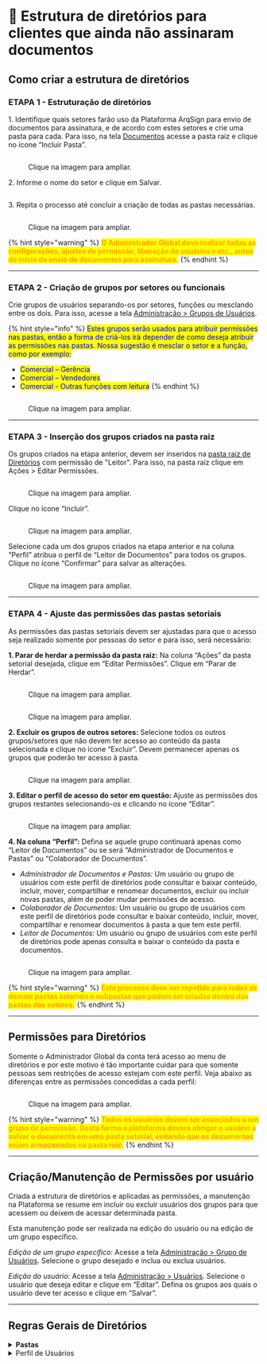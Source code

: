 # 🔹 Estrutura de diretórios para clientes que ainda não assinaram documentos

## Como criar a estrutura de diretórios

### ETAPA 1 - Estruturação de diretórios

1\. Identifique quais setores farão uso da Plataforma ArqSign para envio de documentos para assinatura, e de acordo com estes setores e crie uma pasta para cada. Para isso, na tela [Documentos](./) acesse a pasta raiz e clique no ícone “Incluir Pasta”.

<figure><img src="../../.gitbook/assets/diretorios01.png" alt=""><figcaption><p>Clique na imagem para ampliar.</p></figcaption></figure>

2\. Informe o nome do setor e clique em Salvar.

<figure><img src="../../.gitbook/assets/diretorios02.png" alt=""><figcaption></figcaption></figure>

3\. Repita o processo até concluir a criação de todas as pastas necessárias.

<figure><img src="../../.gitbook/assets/diretorios03.png" alt=""><figcaption><p>Clique na imagem para ampliar.</p></figcaption></figure>

{% hint style="warning" %}
<mark style="color:orange;">**O Administrador Global deve realizar todas as configurações, ajustes de permissão, liberação de usuários e etc., antes do início de envio de documentos para assinatura.**</mark>
{% endhint %}

***

### ETAPA 2 - Criação de grupos por setores ou funcionais

Crie grupos de usuários separando-os por setores, funções ou mesclando entre os dois. Para isso, acesse a tela [Administração > Grupos de Usuários](../../administracao/administracao/grupo-de-usuarios.md).

{% hint style="info" %}
<mark style="color:blue;">Estes grupos serão usados para atribuir permissões nas pastas, então a forma de criá-los irá depender de como deseja atribuir as permissões nas pastas. Nossa sugestão é mesclar o setor e a função, como por exemplo:</mark>

* <mark style="color:blue;">Comercial – Gerência</mark>
* <mark style="color:blue;">Comercial – Vendedores</mark>
* <mark style="color:blue;">Comercial - Outras funções com leitura</mark>
{% endhint %}

<figure><img src="../../.gitbook/assets/diretorios04.png" alt=""><figcaption><p>Clique na imagem para ampliar.</p></figcaption></figure>

***

### ETAPA 3 - Inserção dos grupos criados na pasta raiz

Os grupos criados na etapa anterior, devem ser inseridos na [pasta raiz de Diretórios](./#pasta-raiz-de-diretorios) com permissão de "Leitor". Para isso, na pasta raiz clique em Ações > Editar Permissões.

<figure><img src="../../.gitbook/assets/diretorios05.png" alt=""><figcaption><p>Clique na imagem para ampliar.</p></figcaption></figure>

Clique no ícone “Incluir”.

<figure><img src="../../.gitbook/assets/diretorios06.png" alt=""><figcaption><p>Clique na imagem para ampliar.</p></figcaption></figure>

Selecione cada um dos grupos criados na etapa anterior e na coluna “Perfil” atribua o perfil de “Leitor de Documentos” para todos os grupos. Clique no ícone “Confirmar” para salvar as alterações.

<figure><img src="../../.gitbook/assets/diretorios07.png" alt=""><figcaption><p>Clique na imagem para ampliar.</p></figcaption></figure>

***

### ETAPA 4 - Ajuste das permissões das pastas setoriais

As permissões das pastas setoriais devem ser ajustadas para que o acesso seja realizado somente por pessoas do setor e para isso, será necessário:

**1. Parar de herdar a permissão da pasta raiz:** Na coluna “Ações” da pasta setorial desejada, clique em “Editar Permissões”. Clique em “Parar de Herdar”.

<figure><img src="../../.gitbook/assets/diretorios08.png" alt=""><figcaption><p>Clique na imagem para ampliar.</p></figcaption></figure>

<figure><img src="../../.gitbook/assets/diretorios09.png" alt=""><figcaption><p>Clique na imagem para ampliar.</p></figcaption></figure>

**2. Excluir os grupos de outros setores:** Selecione todos os outros grupos/setores que não devem ter acesso ao conteúdo da pasta selecionada e clique no ícone “Excluir”. Devem permanecer apenas os grupos que poderão ter acesso à pasta.

<figure><img src="../../.gitbook/assets/diretorios10.png" alt=""><figcaption><p>Clique na imagem para ampliar.</p></figcaption></figure>

**3. Editar o perfil de acesso do setor em questão:** Ajuste as permissões dos grupos restantes selecionando-os e clicando no ícone “Editar”.

<figure><img src="../../.gitbook/assets/diretorios11.png" alt=""><figcaption><p>Clique na imagem para ampliar.</p></figcaption></figure>

**4. Na coluna “Perfil”:** Defina se aquele grupo continuará apenas como “Leitor de Documentos” ou se será “Administrador de Documentos e Pastas” ou “Colaborador de Documentos”.

* _Administrador de Documentos e Pastas:_ Um usuário ou grupo de usuários com este perfil de diretórios pode consultar e baixar conteúdo, incluir, mover, compartilhar e renomear documentos, excluir ou incluir novas pastas, além de poder mudar permissões de acesso.
* _Colaborador de Documentos:_ Um usuário ou grupo de usuários com este perfil de diretórios pode consultar e baixar conteúdo, incluir, mover, compartilhar e renomear documentos à pasta a que tem este perfil.  &#x20;
* _Leitor de Documentos:_ Um usuário ou grupo de usuários com este perfil de diretórios pode apenas consulta e baixar o conteúdo da pasta e documentos.

<figure><img src="../../.gitbook/assets/diretorios12.png" alt=""><figcaption><p>Clique na imagem para ampliar.</p></figcaption></figure>

{% hint style="warning" %}
<mark style="color:orange;">**Este processo deve ser repetido para todas as demais pastas setoriais e subpastas que podem ser criadas dentro das pastas dos setores.**</mark>
{% endhint %}

***

## Permissões para Diretórios

Somente o Administrador Global da conta terá acesso ao menu de diretórios e por este motivo é tão importante cuidar para que somente pessoas sem restrições de acesso estejam com este perfil. Veja abaixo as diferenças entre as permissões concedidas a cada perfil:

<figure><img src="../../.gitbook/assets/diretorios13.png" alt=""><figcaption><p>Clique na imagem para ampliar.</p></figcaption></figure>

{% hint style="warning" %}
<mark style="color:orange;">**Todos os usuários devem ser associados a um grupo de permissão. Desta forma a plataforma deverá obrigar o usuário a salvar o documento em uma pasta setorial, evitando que os documentos sejam armazenados na pasta raiz.**</mark>
{% endhint %}

***

## Criação/Manutenção de Permissões por usuário

Criada a estrutura de diretórios e aplicadas as permissões, a manutenção na Plataforma se resume em incluir ou excluir usuários dos grupos para que acessem ou deixem de acessar determinada pasta.

Esta manutenção pode ser realizada na edição do usuário ou na edição de um grupo específico.

_Edição de um grupo específico:_ Acesse a tela [Administração > Grupo de Usuários](../../administracao/administracao/grupo-de-usuarios.md). Selecione o grupo desejado e inclua ou exclua usuários.

_Edição do usuário:_ Acesse a tela [Administração > Usuários](../../administracao/administracao/usuarios.md). Selecione o usuário que deseja editar e clique em “Editar”. Defina os grupos aos quais o usuário deve ter acesso e clique em “Salvar”.

***

## Regras Gerais de Diretórios

<details>

<summary><strong>Pastas</strong></summary>

1\.      Toda conta ao ser criada, automaticamente terá uma pasta raiz associada.

2\.      A pasta raiz criada automaticamente pela plataforma recebe o nome da conta e pode ser renomeada posteriormente por seu Administrador Global.

3\.      Para cada conta é permitida uma única pasta raiz. As demais pastas devem ser criadas obrigatoriamente dentro da pasta raiz.

4\.      Os documentos exibidos em "Diretórios", são somente aqueles com status "Concluído" e que não esteja "Excluído", ou seja, se o documento estiver em processo de assinatura ele não vai aparecer no diretório.

</details>

<details>

<summary>Perfil de Usuários</summary>

1\.      O perfil do usuário Administrador Global tem acesso total ao diretório de documentos, caso o plano da conta possua acesso à funcionalidade de diretórios.

2\.      O perfil de usuário Remetente de Documentos terá acesso à navegação nas pastas caso faça parte de algum grupo que possua permissão de pelo menos leitura.

</details>
